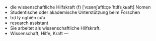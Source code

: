 - die wissenschaftliche Hilfskraft (f)	[ˈvɪsənʃaftlɪçə ˈhɪlfsˌkʁaft]	Nomen
- Studentische oder akademische Unterstützung beim Forschen
- trợ lý nghiên cứu
- research assistant
- Sie arbeitet als wissenschaftliche Hilfskraft.
- Wissenschaft, Hilfe, Kraft	—